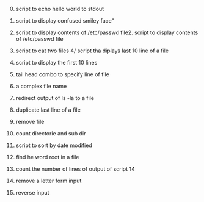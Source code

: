 0. script to echo hello world to stdout
1. script to display confused smiley face"
2. script to display contents of /etc/passwd file2. script to display contents of /etc/passwd file
3. script to cat two files
4/ script tha diplays last 10 line of a file
5. script to display the first 10 lines
6. tail head combo to specify line of file
7. a complex file name
8. redirect output of ls -la to a file
9. duplicate last line of a file
10. remove file
11. count directorie and sub dir
12. script to sort by date modified

14. find he word root in a file
15. count the number of lines of output of script 14





20. remove a letter form input
21. reverse input 
